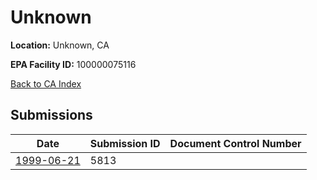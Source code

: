 # Unknown

**Location:** Unknown, CA

**EPA Facility ID:** 100000075116

[Back to CA Index](../../index.md)

## Submissions

| Date | Submission ID | Document Control Number |
|------|--------------|-------------------------|
| [1999-06-21](submissions/5813.md) | 5813 |  |
